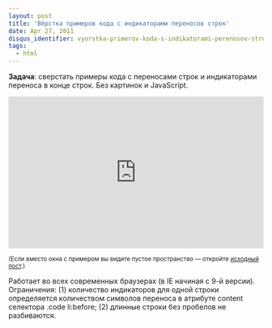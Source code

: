 ```yaml
---
layout: post
title: 'Вёрстка примеров кода с индикаторами переносов строк'
date: Apr 27, 2011
disqus_identifier: vyorstka-primerov-koda-s-indikatorami-perenosov-strok
tags:
  - html
---
```


**Задача**: сверстать примеры кода с переносами строк и индикаторами переноса в конце строк. Без картинок и JavaScript.

<!-- cut -->

<iframe style="width: 100%; height: 300px" src="http://jsfiddle.net/sapegin/fZPdb/embedded/result,css,html/" allowfullscreen="allowfullscreen" frameborder="0"></iframe>

<small>(Если вместо окна с примером вы видите пустое пространство — откройте [исходный пост](http://nano.sapegin.ru/all/vyorstka-primerov-koda-s-indikatorami-perenosov-strok).)</small>

Работает во всех современных браузерах (в IE начиная с 9-й версии). Ограничения: (1) количество индикаторов для одной строки определяется количеством символов переноса в атрибуте content селектора .code li:before; (2) длинные строки без пробелов не разбиваются.
